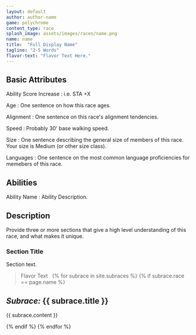 ```yaml
---
layout: default
author: author-name
game: polychrome
content_type: race
splash_image: assets/images/races/name.png
name: name
title:  "Full Display Name"
tagline: "2-5 Words"
flavor-text: "Flavor Text Here."
---
```


## Basic Attributes

Ability Score Increase
: i.e. STA +X

Age
: One sentence on how this race ages.

Alignment
: One sentence on this race's alignment tendencies.

Speed
: Probably 30' base walking speed.

Size
: One sentence describing the general size of members of this race. Your size is Medium (or other size class).

Languages
: One sentence on the most common language proficiencies for memebers of this race.


## Abilities

Ability Name
: Ability Description.

## Description

Provide three or more sections that give a high level understanding of this race, and what makes it unique.

### Section Title
Section text.


> Flavor Text
 
{% for subrace in site.subraces %}
{% if subrace.race == page.name %}

## *Subrace:* {{ subrace.title }}
{{ subrace.content }}

{% endif %}
{% endfor %}